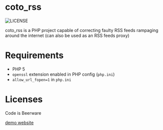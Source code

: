 coto_rss
===
![LICENSE](https://img.shields.io/badge/license-beerware-blue.svg)

coto_rss is a PHP project capable of correcting faulty RSS feeds rampaging around the internet (can also be used as an RSS feeds proxy)

Requirements
===

* PHP 5
* `openssl` extension enabled in PHP config (`php.ini`)
* `allow_url_fopen=1` in `php.ini`

Licenses
===
Code is Beerware

[demo website](http://albirew.fr/bordel/coto_rss.php)
